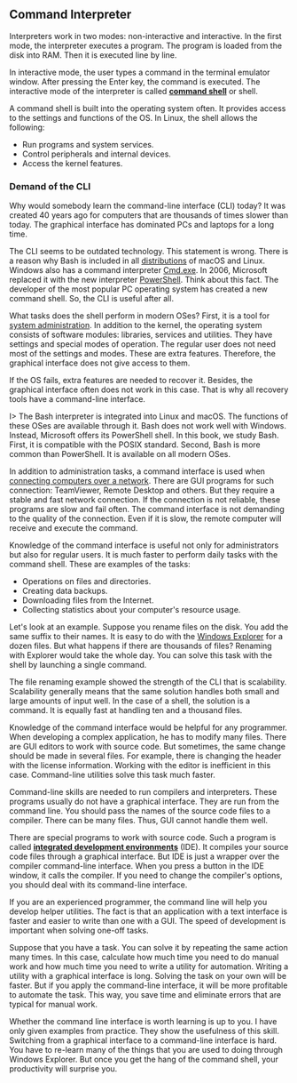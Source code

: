 ## Command Interpreter

Interpreters work in two modes: non-interactive and interactive. In the first mode, the interpreter executes a program. The program is loaded from the disk into RAM. Then it is executed line by line.

In interactive mode, the user types a command in the terminal emulator window. After pressing the Enter key, the command is executed. The interactive mode of the interpreter is called [**command shell**](https://en.wikipedia.org/wiki/Shell_(computing)) or shell.

A command shell is built into the operating system often. It provides access to the settings and functions of the OS. In Linux, the shell allows the following:

* Run programs and system services.
* Control peripherals and internal devices.
* Access the kernel features.

### Demand of the CLI

Why would somebody learn the command-line interface (CLI) today? It was created 40 years ago for computers that are thousands of times slower than today. The graphical interface has dominated PCs and laptops for a long time.

The CLI seems to be outdated technology. This statement is wrong. There is a reason why Bash is included in all [distributions](https://en.wikipedia.org/wiki/Linux_distribution) of macOS and Linux. Windows also has a command interpreter [Cmd.exe](https://en.wikipedia.org/wiki/Cmd.exe). In 2006, Microsoft replaced it with the new interpreter [PowerShell](https://en.wikipedia.org/wiki/PowerShell). Think about this fact. The developer of the most popular PC operating system has created a new command shell. So, the CLI is useful after all.

What tasks does the shell perform in modern OSes? First, it is a tool for [system administration](https://en.wikipedia.org/wiki/System_administrator). In addition to the kernel, the operating system consists of software modules: libraries, services and utilities. They have settings and special modes of operation. The regular user does not need most of the settings and modes. These are extra features. Therefore, the graphical interface does not give access to them.

If the OS fails, extra features are needed to recover it. Besides, the graphical interface often does not work in this case. That is why all recovery tools have a command-line interface.

I> The Bash interpreter is integrated into Linux and macOS. The functions of these OSes are available through it. Bash does not work well with Windows. Instead, Microsoft offers its PowerShell shell. In this book, we study Bash. First, it is compatible with the POSIX standard. Second, Bash is more common than PowerShell. It is available on all modern OSes.

In addition to administration tasks, a command interface is used when [connecting computers over a network](https://en.wikipedia.org/wiki/Remote_desktop_software). There are GUI programs for such connection: TeamViewer, Remote Desktop and others. But they require a stable and fast network connection. If the connection is not reliable, these programs are slow and fail often. The command interface is not demanding to the quality of the connection. Even if it is slow, the remote computer will receive and execute the command.

Knowledge of the command interface is useful not only for administrators but also for regular users. It is much faster to perform daily tasks with the command shell. These are examples of the tasks:

* Operations on files and directories.
* Creating data backups.
* Downloading files from the Internet.
* Collecting statistics about your computer's resource usage.

Let's look at an example. Suppose you rename files on the disk. You add the same suffix to their names. It is easy to do with the [Windows Explorer](https://en.wikipedia.org/wiki/File_Explorer) for a dozen files. But what happens if there are thousands of files? Renaming with Explorer would take the whole day. You can solve this task with the shell by launching a single command.

The file renaming example showed the strength of the CLI that is scalability. Scalability generally means that the same solution handles both small and large amounts of input well. In the case of a shell, the solution is a command. It is equally fast at handling ten and a thousand files.

Knowledge of the command interface would be helpful for any programmer. When developing a complex application, he has to modify many files. There are GUI editors to work with source code. But sometimes, the same change should be made in several files. For example, there is changing the header with the license information. Working with the editor is inefficient in this case. Command-line utilities solve this task much faster.

Command-line skills are needed to run compilers and interpreters. These programs usually do not have a graphical interface. They are run from the command line. You should pass the names of the source code files to a compiler. There can be many files. Thus, GUI cannot handle them well.

There are special programs to work with source code. Such a program is called [**integrated development environments**](https://en.wikipedia.org/wiki/Integrated_development_environment) (IDE). It compiles your source code files through a graphical interface. But IDE is just a wrapper over the compiler command-line interface. When you press a button in the IDE window, it calls the compiler. If you need to change the compiler's options, you should deal with its command-line interface.

If you are an experienced programmer, the command line will help you develop helper utilities. The fact is that an application with a text interface is faster and easier to write than one with a GUI. The speed of development is important when solving one-off tasks.

Suppose that you have a task. You can solve it by repeating the same action many times. In this case, calculate how much time you need to do manual work and how much time you need to write a utility for automation. Writing a utility with a graphical interface is long. Solving the task on your own will be faster. But if you apply the command-line interface, it will be more profitable to automate the task. This way, you save time and eliminate errors that are typical for manual work.

Whether the command line interface is worth learning is up to you. I have only given examples from practice. They show the usefulness of this skill. Switching from a graphical interface to a command-line interface is hard. You have to re-learn many of the things that you are used to doing through Windows Explorer. But once you get the hang of the command shell, your productivity will surprise you.